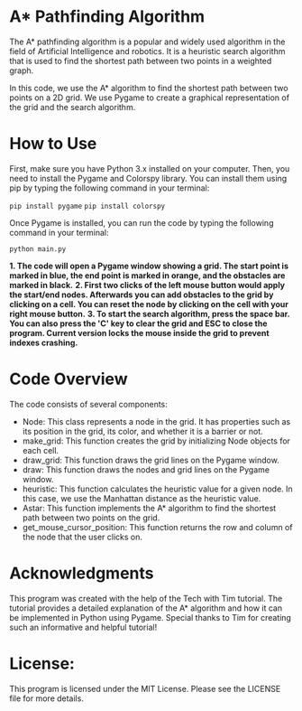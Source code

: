 # A* Pathfinding Algorithm
The A* pathfinding algorithm is a popular and widely used algorithm in the field of Artificial Intelligence and robotics. It is a heuristic search algorithm that is used to find the shortest path between two points in a weighted graph.

In this code, we use the A* algorithm to find the shortest path between two points on a 2D grid. We use Pygame to create a graphical representation of the grid and the search algorithm.

# How to Use
First, make sure you have Python 3.x installed on your computer. Then, you need to install the Pygame and Colorspy library. You can install them using pip by typing the following command in your terminal:

`pip install pygame`
`pip install colorspy`

Once Pygame is installed, you can run the code by typing the following command in your terminal:

`python main.py`

__1. The code will open a Pygame window showing a grid. The start point is marked in blue, the end point is marked in orange, and the obstacles are marked in black.__ 
__2. First two clicks of the left mouse button would apply the start/end nodes. Afterwards you can add obstacles to the grid by clicking on a cell. You can reset the node by clicking on the cell with your right mouse button.__
__3. To start the search algorithm, press the space bar. You can also press the 'C' key to clear the grid and ESC to close the program. Current version locks the mouse inside the grid to prevent indexes crashing.__

# Code Overview
The code consists of several components:

* Node: This class represents a node in the grid. It has properties such as its position in the grid, its color, and whether it is a barrier or not.
* make_grid: This function creates the grid by initializing Node objects for each cell.
* draw_grid: This function draws the grid lines on the Pygame window.
* draw: This function draws the nodes and grid lines on the Pygame window.
* heuristic: This function calculates the heuristic value for a given node. In this case, we use the Manhattan distance as the heuristic value.
* Astar: This function implements the A* algorithm to find the shortest path between two points on the grid.
* get_mouse_cursor_position: This function returns the row and column of the node that the user clicks on.

# Acknowledgments
This program was created with the help of the Tech with Tim tutorial. The tutorial provides a detailed explanation of the A* algorithm and how it can be implemented in Python using Pygame. Special thanks to Tim for creating such an informative and helpful tutorial!

# License:

This program is licensed under the MIT License. Please see the LICENSE file for more details.
